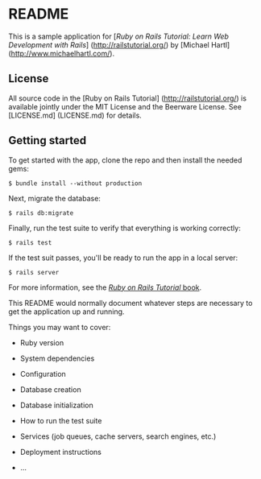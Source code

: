 # README

This is a sample application for
[*Ruby on Rails Tutorial:
Learn Web Development with Rails*] (http://railstutorial.org/)
by [Michael Hartl] (http://www.michaelhartl.com/).

## License

All source code in the [Ruby on Rails Tutorial] (http://railstutorial.org/)
is available jointly under the MIT License and the Beerware License. See
[LICENSE.md] (LICENSE.md) for details.

## Getting started

To get started with the app, clone the repo and then install the needed gems:

~~~
$ bundle install --without production
~~~

Next, migrate the database:

~~~
$ rails db:migrate
~~~

Finally, run the test suite to verify that everything is working correctly:

~~~
$ rails test 
~~~

If the test suit passes, you'll be ready to run the app in a local server:

~~~
$ rails server 
~~~

For more information, see the
[*Ruby on Rails Tutorial* book](http://www.railstutorial.org/book).


This README would normally document whatever steps are necessary to get the
application up and running.

Things you may want to cover:

* Ruby version

* System dependencies

* Configuration

* Database creation

* Database initialization

* How to run the test suite

* Services (job queues, cache servers, search engines, etc.)

* Deployment instructions

* ...
